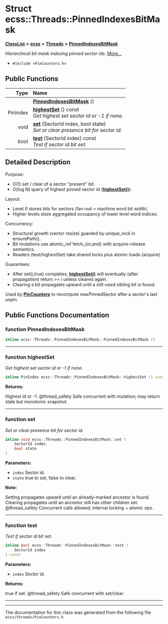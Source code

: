 

# Struct ecss::Threads::PinnedIndexesBitMask



[**ClassList**](annotated.md) **>** [**ecss**](namespaceecss.md) **>** [**Threads**](namespaceecss_1_1Threads.md) **>** [**PinnedIndexesBitMask**](structecss_1_1Threads_1_1PinnedIndexesBitMask.md)



_Hierarchical bit mask indexing pinned sector ids._ [More...](#detailed-description)

* `#include <PinCounters.h>`





































## Public Functions

| Type | Name |
| ---: | :--- |
|   | [**PinnedIndexesBitMask**](#function-pinnedindexesbitmask) () <br> |
|  PinIndex | [**highestSet**](#function-highestset) () const<br>_Get highest set sector id or -1 if none._  |
|  void | [**set**](#function-set) (SectorId index, bool state) <br>_Set or clear presence bit for sector id._  |
|  bool | [**test**](#function-test) (SectorId index) const<br>_Test if sector id bit set._  |




























## Detailed Description


Purpose:
* O(1) set / clear of a sector "present" bit.
* O(log N) query of highest pinned sector id ([**highestSet()**](structecss_1_1Threads_1_1PinnedIndexesBitMask.md#function-highestset)).




Layout:
* Level 0 stores bits for sectors (fan-out = machine word bit width).
* Higher levels store aggregated occupancy of lower level word indices.




Concurrency:
* Structural growth (vector resize) guarded by unique\_lock in ensurePath().
* Bit mutations use atomic\_ref fetch\_{or,and} with acquire-release semantics.
* Readers (test/highestSet) take shared locks plus atomic loads (acquire).




Guarantees:
* After set(i,true) completes, [**highestSet()**](structecss_1_1Threads_1_1PinnedIndexesBitMask.md#function-highestset) will eventually (after propagation) return &gt;= i unless cleared again.
* Clearing a bit propagates upward until a still-used sibling bit is found.




Used by [**PinCounters**](structecss_1_1Threads_1_1PinCounters.md) to recompute maxPinnedSector after a sector's last unpin. 


    
## Public Functions Documentation




### function PinnedIndexesBitMask 

```C++
inline ecss::Threads::PinnedIndexesBitMask::PinnedIndexesBitMask () 
```




<hr>



### function highestSet 

_Get highest set sector id or -1 if none._ 
```C++
inline PinIndex ecss::Threads::PinnedIndexesBitMask::highestSet () const
```





**Returns:**

Highest id or -1. @thread\_safety Safe concurrent with mutation; may return stale but monotonic snapshot. 





        

<hr>



### function set 

_Set or clear presence bit for sector id._ 
```C++
inline void ecss::Threads::PinnedIndexesBitMask::set (
    SectorId index,
    bool state
) 
```





**Parameters:**


* `index` Sector id. 
* `state` true to set, false to clear. 



**Note:**

Setting propagates upward until an already-marked ancestor is found. Clearing propagates until an ancestor still has other children set. @thread\_safety Concurrent calls allowed; internal locking + atomic ops. 





        

<hr>



### function test 

_Test if sector id bit set._ 
```C++
inline bool ecss::Threads::PinnedIndexesBitMask::test (
    SectorId index
) const
```





**Parameters:**


* `index` Sector id. 



**Returns:**

true if set. @thread\_safety Safe concurrent with set/clear. 





        

<hr>

------------------------------
The documentation for this class was generated from the following file `ecss/threads/PinCounters.h`

